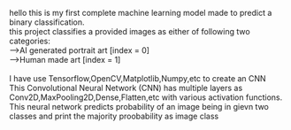 hello this is my first complete machine learning model made to predict a binary classification.<br/>
this project classifies a provided images as either of following two categories:<br/>
-->AI generated portrait art [index = 0]<br/>
-->Human made art [index = 1]<br/>
<br/>
I have use Tensorflow,OpenCV,Matplotlib,Numpy,etc to create an CNN<br/>
This Convolutional Neural Network (CNN) has multiple layers as Conv2D,MaxPooling2D,Dense,Flatten,etc with various activation functions.<br/>
This neural network predicts probability of an image being in gievn two classes and print the majority proobability as image class <br/>
